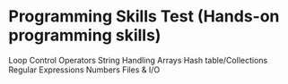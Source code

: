 # Programming Skills Test (Hands-on programming skills)

Loop Control
Operators
String Handling
Arrays
Hash table/Collections
Regular Expressions
Numbers
Files & I/O
